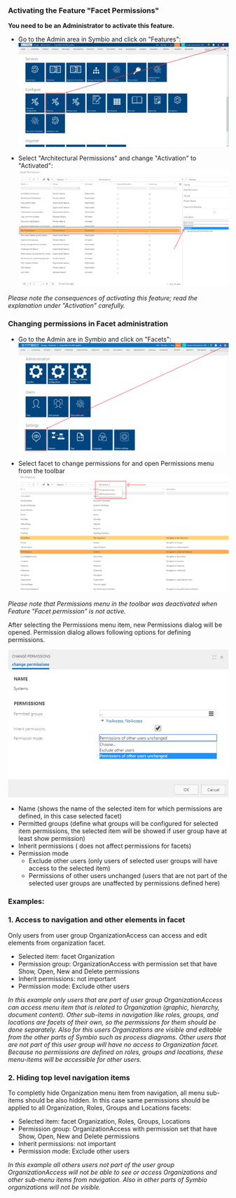 ### Activating the Feature "Facet Permissions"

__You need to be an Administrator to activate this feature.__

* Go to the Admin area in Symbio and click on "Features":
![](media/activating-feature-facet-permissions-1.png)

* Select "Architectural Permissions" and change "Activation" to "Activated":
![](media/activating-feature-facet-permissions-2.png)

_Please note the consequences of activating this feature; read the explanation under "Activation" carefully._

### Changing permissions in Facet administration

* Go to the Admin are in Symbio and click on "Facets":
![](media/activating-feature-facet-permissions-3.png)

* Select facet to change permissions for and open Permissions menu from the toolbar
![](media/activating-feature-facet-permissions-4.png)

_Please note that Permissions menu in the toolbar was deactivated when Feature "Facet permission" is not active._

After selecting the Permissions menu item, new Permissions dialog will be opened. Permission dialog allows following options for defining permissions.

![](media/activating-feature-facet-permissions-5.png)
* Name (shows the name of the selected item for which permissions are defined, in this case selected facet)
* Permitted groups (define what groups will be configured for selected item permissions, the selected item will be showed if user group have at least show permission)
* Inherit permissions ( does not affect permissions for facets)
* Permission mode
  * Exclude other users (only users of selected user groups will have access to the selected item)
  * Permissions of other users unchanged (users that are not part of the selected user groups are unaffected by permissions defined here)

### Examples:

### 1. Access to navigation and other elements in facet

Only users from user group OrganizationAccess can access and edit elements from organization facet.

* Selected item: facet Organization
* Permission group: OrganizationAccess with permission set that have Show, Open, New and Delete permissions
* Inherit permissions: not important
* Permission mode: Exclude other users

_In this example only users that are part of user group OrganizationAccess can access menu item that is related to Organization (graphic, hierarchy, document content). Other sub-items in navigation like roles, groups, and locations are facets of their own, so the permissions for them should be done separately. Also for this users Organizations are visible and editable from the other parts of Symbio such as process diagrams. Other users that are not part of this user group will have no access to Organization facet. Because no permissions are defined on roles, groups and locations, these menu-items will be accessible for other users._

### 2. Hiding top level navigation items

To completly hide Organization menu item from navigation, all menu sub-items should be also hidden. In this case same permissions should be applied to all Organization, Roles, Groups and Locations facets:

* Selected item: facet Organization, Roles, Groups, Locations
* Permission group: OrganizationAccess with permission set that have Show, Open, New and Delete permissions
* Inherit permissions: not important
* Permission mode: Exclude other users

_In this example all others users not part of the user group OrganizationAccess will not be able to see or access Organizations and other sub-menu items from navigation. Also in other parts of Symbio organizations will not be visible._